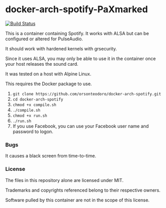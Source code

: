 # docker-arch-spotify-PaXmarked

[![Build Status](https://travis-ci.org/orsonteodoro/docker-arch-spotify-PaXmarked.svg?branch=master)](https://travis-ci.org/orsonteodoro/docker-arch-spotify-PaXmarked)

This is a container containing Spotify.  It works with ALSA but can be configured or altered for PulseAudio.

It should work with hardened kernels with grsecurity.

Since it uses ALSA, you may only be able to use it in the container once your host releases the sound card.

It was tested on a host with Alpine Linux.

This requires the Docker package to use.

1. `git clone https://github.com/orsonteodoro/docker-arch-spotify.git`
2. `cd docker-arch-spotify`
3. `chmod +x compile.sh`
4. `./compile.sh`
5. `chmod +x run.sh`
6. `./run.sh`
7.  If you use Facebook, you can use your Facebook user name and password to logon.

### Bugs

It causes a black screen from time-to-time.

### License

The files in this repository alone are licensed under MIT.

Trademarks and copyrights referenced belong to their respective owners.

Software pulled by this container are not in the scope of this license.

